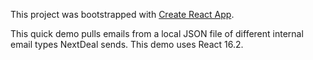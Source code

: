 This project was bootstrapped with [Create React App](https://github.com/facebookincubator/create-react-app).

This quick demo pulls emails from a local JSON file of different internal email types NextDeal sends. This demo uses React 16.2.